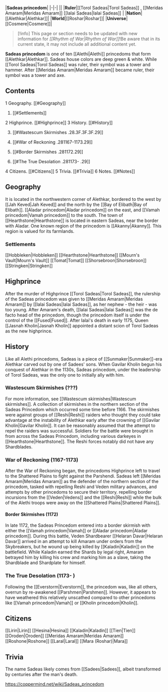 |**Sadeas princedom**|
|-|-|
||
|**Ruler**|[[Torol Sadeas\|Torol Sadeas]] , [[Meridas Amaram\|Meridas Amaram]] [[Ialai Sadeas\|Ialai Sadeas]] |
|**Nation**|[[Alethkar\|Alethkar]]|
|**World**|[[Roshar\|Roshar]]|
|**Universe**|[[Cosmere\|Cosmere]]|

> [!info] This page or section needs to be updated with new information for *[[Rhythm of War\|Rhythm of War]]*!Be aware that in its current state, it may not include all additional content yet.

**Sadeas princedom** is one of ten [[Alethi\|Alethi]] princedoms that form [[Alethkar\|Alethkar]]. Sadeas house colors are deep green & white. While [[Torol Sadeas\|Torol Sadeas]] was ruler, their symbol was a tower and hammer. After [[Meridas Amaram\|Meridas Amaram]] became ruler, their symbol was a tower and axe.

## Contents

1 Geography. [[#Geography]] 

1. [[#Settlements]] 


2 Highprince. [[#Highprince]] 
3 History. [[#History]] 

3. [[#Wastescum Skirmishes .28.3F.3F.3F.29]] 
3. [[#War of Reckoning .281167-1173.29]] 

3. [[#Border Skirmishes .281172.29]] 


3. [[#The True Desolation .281173- .29]] 


4 Citizens. [[#Citizens]] 
5 Trivia. [[#Trivia]] 
6 Notes. [[#Notes]] 


## Geography
It is located in the northwestern corner of Alethkar, bordered to the west by [[Jah Keved\|Jah Keved]] and the north by the [[Bay of Elibath\|Bay of Elibath]]. [[Aladar princedom\|Aladar princedom]] on the east, and [[Vamah princedom\|Vamah princedom]] to the south. The town of [[Hearthstone\|Hearthstone]] is located in eastern Sadeas, near the border with Aladar.
One known region of the princedom is [[Akanny\|Akanny]]. This region is valued for its farmlands.

### Settlements
[[Hobbleken\|Hobbleken]]
[[Hearthstone\|Hearthstone]]
[[Mourn's Vault\|Mourn's Vault]]
[[Tomat\|Tomat]]
[[Shorsebroon\|Shorsebroon]]
[[Stringken\|Stringken]]
## Highprince
After the murder of Highprince [[Torol Sadeas\|Torol Sadeas]], the rulership of the Sadeas princedom was given to [[Meridas Amaram\|Meridas Amaram]] by [[Ialai Sadeas\|Ialai Sadeas]], as her nephew - the heir - was too young. After Amaram's death, [[Ialai Sadeas\|Ialai Sadeas]] was the de facto head of the princedom, though the princedom itself is under the control of the [[Fused\|Fused]]. After Ialai's death in early 1175, Queen [[Jasnah Kholin\|Jasnah Kholin]] appointed a distant scion of Torol Sadeas as the new highprince.

## History
Like all Alethi princedoms, Sadeas is a piece of [[Sunmaker\|Sunmaker]]-era Alethkar carved out by one of Sadees' sons. When Gavilar Kholin begun his conquest of Alethkar in the 1130s, Sadeas princedom, under the leadership of Torol Sadeas, was the only one to initially ally with him.

### Wastescum Skirmishes (???)
For more information, see [[Wastescum skirmishes\|Wastescum skirmishes]].
A collection of skirmishes in the northern section of the Sadeas Princedom which occurred some time before 1166. The skirmishes were against groups of [[Reshi\|Reshi]] raiders who thought they could take advantage at the instability of Alethkar early after the crowning of [[Gavilar Kholin\|Gavilar Kholin]]. It can be reasonably assumed that the attempt to repel the raiders was successful.
Soldiers for the battle were brought in from across the Sadeas Princedom, including various darkeyes in [[Hearthstone\|Hearthstone]]. The Reshi forces notably did not have any Shardblades.

### War of Reckoning (1167-1173)
After the War of Reckoning began, the princedoms Highprince left to travel to the Shattered Plains to fight against the Parshendi. Sadeas left [[Meridas Amaram\|Meridas Amaram]] as the defender of the northern section of the princedom, tasked with repelling Reshi and Veden military advances, and attempts by other princedoms to secure their territory. repelling border incursions from the [[Veden\|Vedens]] and the [[Reshi\|Reshi]] while the bulk of the Alethi troops were away on the [[Shattered Plains\|Shattered Plains]].

#### Border Skirmishes (1172)
In late 1172, the Sadeas Princedom entered into a border skirmish with either the [[Vamah princedom\|Vamah]] or [[Aladar princedom\|Aladar princedom]]. During this battle, Veden Shardbearer [[Helaran Davar\|Helaran Davar]] arrived in an attempt to kill Amaram under orders from the Skybreakers, but he wound up being killed by [[Kaladin\|Kaladin]] on the battlefield. While Kaladin earned the Shards by legal right, Amaram betrayed him by killing his crew and marking him as a slave, taking the Shardblade and Shardplate for himself.

### The True Desolation (1173- )
Following the [[Everstorm\|Everstorm]], the princedom was, like all others, overrun by re-awakened [[Parshmen\|Parshmen]]. However, it appears to have weathered this relatively unscathed compared to other princedoms like [[Vamah princedom\|Vamah]] or [[Kholin princedom\|Kholin]].


## Citizens

[[Lirin\|Lirin]]
[[Hesina\|Hesina]]
[[Kaladin\|Kaladin]]
[[Tien\|Tien]]
[[Oroden\|Oroden]]
[[Meridas Amaram\|Meridas Amaram]]
[[Roshone\|Roshone]]
[[Laral\|Laral]]
[[Mara (Roshar)\|Mara]]

## Trivia
The name Sadeas likely comes from [[Sadees\|Sadees]], albeit transformed by centuries after the man's death.


https://coppermind.net/wiki/Sadeas_princedom